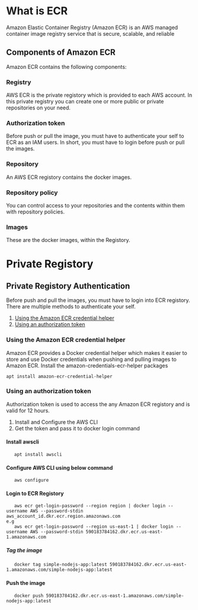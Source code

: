 # What is ECR
Amazon Elastic Container Registry (Amazon ECR) is an AWS managed container image registry service that is secure, scalable, and reliable

## Components of Amazon ECR
Amazon ECR contains the following components:

### Registry
AWS ECR is the private registory which is provided to each AWS account. In this private registry you can create one or more public or private repositories on your need.
### Authorization token
Before push or pull the image, you must have to authenticate your self to ECR as an IAM users. In short, you must have to login before push or pull the images.
### Repository
An AWS ECR registory contains the docker images.
### Repository policy
You can control access to your repositories and the contents within them with repository policies.
### Images
These are the docker images, within the Registory.

# Private Registory
## Private Registory Authentication
Before push and pull the images, you must have to login into ECR registory. There are multiple methods to authenticate your self.

1. [Using the Amazon ECR credential helper](#Using-the-Amazon-ECR-credential-helper)
2. [Using an authorization token](#Using-an-authorization-token)


### Using the Amazon ECR credential helper
Amazon ECR provides a Docker credential helper which makes it easier to store and use Docker credentials when pushing and pulling images to Amazon ECR. Install the amazon-credentials-ecr-helper packages

```
apt install amazon-ecr-credential-helper
```
### Using an authorization token
Authorization token is used to access the any Amazon ECR registory and is valid for 12 hours.

1. Install and Configure the AWS CLI
2. Get the token and pass it to docker login command

#### Install awscli
```
   apt install awscli
```
#### Configure AWS CLI using below command
```
   aws configure
```
#### Login to ECR Registory
```
   aws ecr get-login-password --region region | docker login --username AWS --password-stdin aws_account_id.dkr.ecr.region.amazonaws.com
e.g
   aws ecr get-login-password --region us-east-1 | docker login --username AWS --password-stdin 590183784162.dkr.ecr.us-east-1.amazonaws.com
```
##### Tag the image
```
   docker tag simple-nodejs-app:latest 590183784162.dkr.ecr.us-east-1.amazonaws.com/simple-nodejs-app:latest
```
#### Push the image
```
   docker push 590183784162.dkr.ecr.us-east-1.amazonaws.com/simple-nodejs-app:latest
```